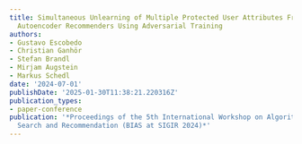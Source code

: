 ```yaml
---
title: Simultaneous Unlearning of Multiple Protected User Attributes From Variational
  Autoencoder Recommenders Using Adversarial Training
authors:
- Gustavo Escobedo
- Christian Ganhör
- Stefan Brandl
- Mirjam Augstein
- Markus Schedl
date: '2024-07-01'
publishDate: '2025-01-30T11:38:21.220316Z'
publication_types:
- paper-conference
publication: '*Proceedings of the 5th International Workshop on Algorithmic Bias in
  Search and Recommendation (BIAS at SIGIR 2024)*'
---
```

